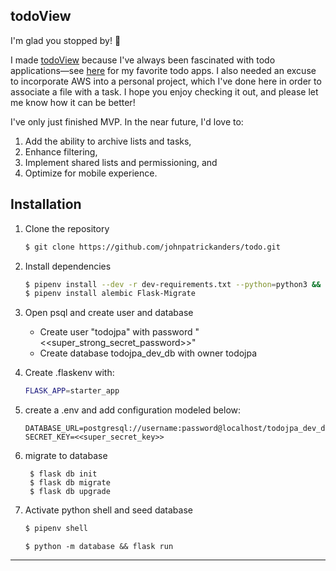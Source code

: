 ## todoView 
I'm glad you stopped by! 🙂

I made [todoView](https://todoview.herokuapp.com/) because I've always been fascinated with todo applications—see [here](https://johnpatrickanders.medium.com/new-year-new-list-choosing-a-to-do-app-that-fits-your-life-765620c99bab) for my favorite todo apps. I also needed an excuse to incorporate AWS into a personal project, which I've done here in order to associate a file with a task. I hope you enjoy checking it out, and please let me know how it can be better! 

I've only just finished MVP. In the near future, I'd love to:
1. Add the ability to archive lists and tasks,
2. Enhance filtering,
3. Implement shared lists and permissioning, and
4. Optimize for mobile experience.



## Installation
1. Clone the repository

   ```bash
   $ git clone https://github.com/johnpatrickanders/todo.git
   ```
2. Install dependencies
   ```bash
   $ pipenv install --dev -r dev-requirements.txt --python=python3 && pipenv install -r requirements.txt
   $ pipenv install alembic Flask-Migrate
   ```

3. Open psql and create user and database

   - Create user "todojpa" with password "<<super_strong_secret_password>>"
   - Create database todojpa_dev_db with owner todojpa


4. Create .flaskenv with:
    ```bash
   FLASK_APP=starter_app
   ```

5. create a .env and add configuration modeled below:

   ```
   DATABASE_URL=postgresql://username:password@localhost/todojpa_dev_db
   SECRET_KEY=<<super_secret_key>>
   ```


6. migrate to database

   ``` pipenv shell
    $ flask db init
    $ flask db migrate
    $ flask db upgrade
   ```

5. Activate python shell and seed database

   ```bash
   $ pipenv shell
   ```

   ```
   $ python -m database && flask run
   ```

***
